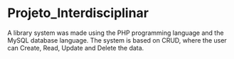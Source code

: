 # Projeto_Interdisciplinar
A library system was made using the PHP programming language and the MySQL database language. The system is based on CRUD, where the user can Create, Read, Update and Delete the data.
